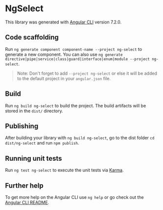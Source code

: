 # NgSelect

This library was generated with [Angular CLI](https://github.com/angular/angular-cli) version 7.2.0.

## Code scaffolding

Run `ng generate component component-name --project ng-select` to generate a new component. You can also use `ng generate directive|pipe|service|class|guard|interface|enum|module --project ng-select`.

> Note: Don't forget to add `--project ng-select` or else it will be added to the default project in your `angular.json` file.

## Build

Run `ng build ng-select` to build the project. The build artifacts will be stored in the `dist/` directory.

## Publishing

After building your library with `ng build ng-select`, go to the dist folder `cd dist/ng-select` and run `npm publish`.

## Running unit tests

Run `ng test ng-select` to execute the unit tests via [Karma](https://karma-runner.github.io).

## Further help

To get more help on the Angular CLI use `ng help` or go check out the [Angular CLI README](https://github.com/angular/angular-cli/blob/master/README.md).
